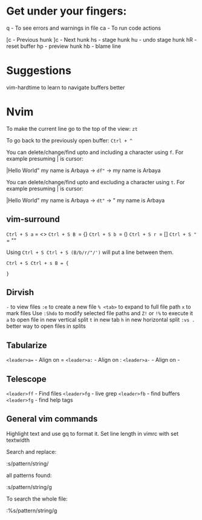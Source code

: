 # Get under your fingers:

<leader> q - To see errors and warnings in file
<leader> ca - To run code actions

[c - Previous hunk
]c - Next hunk
<leader> hs - stage hunk
<leader> hu - undo stage hunk
<leader> hR - reset buffer
<leader> hp - preview hunk
<leader> hb - blame line


# Suggestions
vim-hardtime to learn to navigate buffers better

# Nvim

To make the current line go to the top of the view: `zt`

To go back to the previously open buffer: `Ctrl + ^`

You can delete/change/find upto and including a character using `f`. For example presuming | is cursor:
 
 |Hello World" my name is Arbaya -> `df"` -> my name is Arbaya 

You can delete/change/find upto and excluding a character using `t`. For example presuming | is cursor:

 |Hello World" my name is Arbaya -> `dt"` -> " my name is Arbaya 

## vim-surround
`Ctrl + S a` = <>
`Ctrl + S B `= {}
`Ctrl + S b `= ()
`Ctrl + S r `= []
`Ctrl + S "` = ""

Using `Ctrl + S Ctrl + S (B/b/r/"/')` will put a line between them.

```
Ctrl + S Ctrl + s B = {
	
} 
```

## Dirvish
`-` to view files
`:e` to create a new file
`% <tab>` to expand to full file path
`x` to mark files
Use `:Shdo` to modify selected file paths and `Z!` or `!%` to execute it
`a` to open file in new vertical split
`t` in new tab
`h` in new horizontal split
`:vs .` better way to open files in splits

## Tabularize

`<leader>a=` - Align on =
`<leader>a:` - Align on :
`<leader>a-` - Align on -

## Telescope

`<leader>ff` - Find files
`<leader>fg` - live grep
`<leader>fb` - find buffers
`<leader>fg` - find help tags


## General vim commands
Highlight text and use gq to format it. Set line length in vimrc with
set textwidth

Search and replace:

:s/pattern/string/

all patterns found:

:s/pattern/string/g

To search the whole file:

:%s/pattern/string/g


